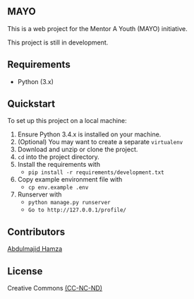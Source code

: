 ## MAYO

This is a web project for the Mentor A Youth (MAYO) initiative.

This project is still in development.

## Requirements
* Python (3.x)


## Quickstart
To set up this project on a local machine:

1. Ensure Python 3.4.x is installed on your machine.
2. (Optional) You may want to create a separate ``virtualenv``
3. Download and unzip or clone the project.
4. ``cd`` into the project directory.
5. Install the requirements with
    * ``pip install -r requirements/development.txt``
6. Copy example environment file with
    * ``cp env.example .env``
7. Runserver with
    * ``python manage.py runserver``
    * ``Go to http://127.0.0.1/profile/``

## Contributors

[Abdulmajid Hamza](http://abdulmajid.com.ng)

## License

Creative Commons [(CC-NC-ND)](https://creativecommons.org/licenses/by-nc-nd/3.0/legalcode)

